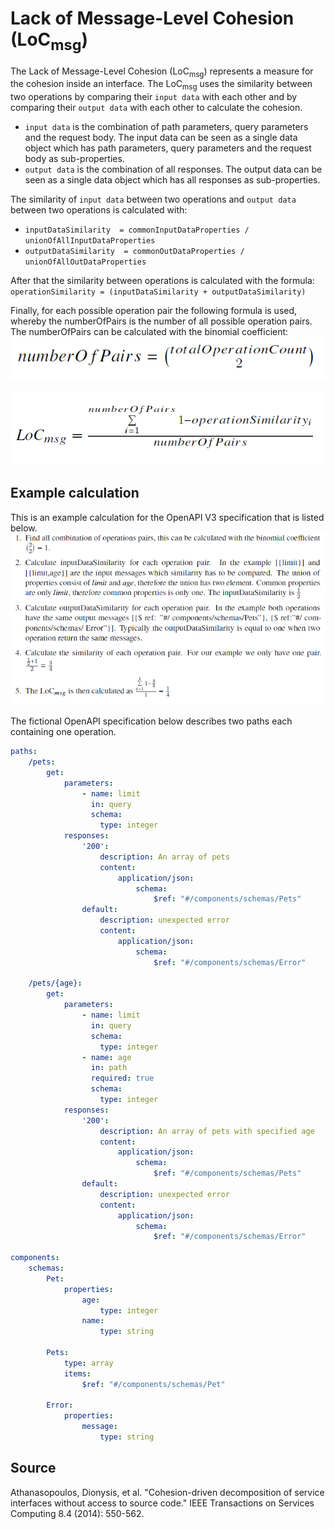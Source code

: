 # Lack of Message-Level Cohesion (LoC<sub>msg</sub>)
The Lack of Message-Level Cohesion (LoC<sub>msg</sub>) represents a measure for the cohesion inside an interface. 
The LoC<sub>msg</sub> uses the similarity between two operations by comparing their `input data` with each other and by comparing their `output data` with each other to calculate the cohesion.

* `input data` is the combination of path parameters, query parameters and the request body. The input data can be seen as a single data object which has path parameters, query parameters and the request body as sub-properties.
* `output data` is the combination of all responses. The output data can be seen as a single data object which has all responses as sub-properties.

The similarity of `input data` between two operations and `output data` between two operations is calculated with:

* `inputDataSimilarity  = commonInputDataProperties / unionOfAllInputDataProperties`
* `outputDataSimilarity  = commonOutDataProperties / unionOfAllOutDataProperties`

After that the similarity between operations is calculated with the formula:
`operationSimilarity = (inputDataSimilarity + outputDataSimilarity)`

Finally, for each possible operation pair the following formula is used, whereby the numberOfPairs is the number of all possible operation pairs. The numberOfPairs can be calculated with the binomial coefficient:
![Number of Pairs formula](LoCmsgNumberOfPairs.png)

![LoC<sub>msg</sub> formula](LoCmsgFormula.png)


## Example calculation
This is an example calculation for the OpenAPI V3 specification that is listed below.
![Example Calculation](LoCmsgExample.png)

The fictional OpenAPI specification below describes two paths each containing one operation.
```yaml
paths:
    /pets:
        get:
            parameters:
                - name: limit
                  in: query
                  schema:
                    type: integer
            responses:
                '200':
                    description: An array of pets
                    content:
                        application/json:
                            schema:
                                $ref: "#/components/schemas/Pets"
                default:
                    description: unexpected error
                    content:
                        application/json:
                            schema:
                                $ref: "#/components/schemas/Error"

    /pets/{age}:
        get:
            parameters:
                - name: limit
                  in: query
                  schema:
                    type: integer
                - name: age
                  in: path
                  required: true
                  schema:
                    type: integer
            responses:
                '200':
                    description: An array of pets with specified age
                    content:
                        application/json:
                            schema:
                                $ref: "#/components/schemas/Pets"
                default:
                    description: unexpected error
                    content:
                        application/json:
                            schema:
                                $ref: "#/components/schemas/Error"

components:
    schemas:
        Pet:
            properties:
                age:
                    type: integer
                name:
                    type: string

        Pets:
            type: array
            items:
                $ref: "#/components/schemas/Pet"

        Error:
            properties:
                message:
                    type: string
```

## Source

Athanasopoulos, Dionysis, et al. "Cohesion-driven decomposition of service interfaces without access to source code." IEEE Transactions on Services Computing 8.4 (2014): 550-562.